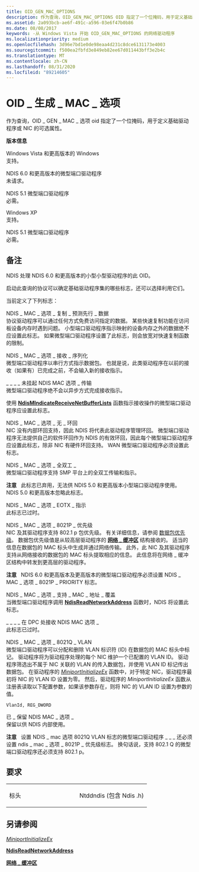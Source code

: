 ```yaml
---
title: OID_GEN_MAC_OPTIONS
description: 作为查询，OID_GEN_MAC_OPTIONS OID 指定了一个位掩码，用于定义基础驱动程序或 NIC 的可选属性。
ms.assetid: 2a093bcb-ae6f-491c-a596-03e6f47b0b86
ms.date: 08/08/2017
keywords: -从 Windows Vista 开始 OID_GEN_MAC_OPTIONS 的网络驱动程序
ms.localizationpriority: medium
ms.openlocfilehash: 3d96e7bd1e0de98eaa4d231c8dce6131173e4003
ms.sourcegitcommit: f500ea2fbfd3e849eb82ee67d011443bff3e2b4c
ms.translationtype: MT
ms.contentlocale: zh-CN
ms.lasthandoff: 08/31/2020
ms.locfileid: "89214605"
---
```

# <a name="oid_gen_mac_options"></a>OID \_ 生成 \_ MAC \_ 选项


作为查询，OID \_ GEN \_ MAC \_ 选项 oid 指定了一个位掩码，用于定义基础驱动程序或 NIC 的可选属性。

**版本信息**

<a href="" id="windows-vista-and-later-versions-of-windows"></a>Windows Vista 和更高版本的 Windows  
支持。

<a href="" id="ndis-6-0-and-later-miniport-drivers"></a>NDIS 6.0 和更高版本的微型端口驱动程序  
未请求。

<a href="" id="ndis-5-1-miniport-drivers"></a>NDIS 5.1 微型端口驱动程序  
必需。

<a href="" id="windows-xp"></a>Windows XP  
支持。

<a href="" id="ndis-5-1-miniport-drivers"></a>NDIS 5.1 微型端口驱动程序  
必需。

<a name="remarks"></a>备注
-------

NDIS 处理 NDIS 6.0 和更高版本的小型小型驱动程序的此 OID。

启动此查询的协议可以确定基础驱动程序集的哪些标志，还可以选择利用它们。

当前定义了下列标志：

<a href="" id="ndis-mac-option-copy-lookahead-data"></a>NDIS \_ MAC \_ 选项 \_ 复制 \_ 预测先行 \_ 数据  
协议驱动程序可以通过任何方式免费访问指定的数据。 某些快速复制功能在访问板设备内存时遇到问题。 小型端口驱动程序指示映射的设备内存之外的数据绝不应设置此标志。 如果微型端口驱动程序设置了此标志，则会放宽对快速复制函数的限制。

<a href="" id="ndis-mac-option-receive-serialized"></a>NDIS \_ MAC \_ 选项 \_ 接收 \_ 序列化  
微型端口驱动程序以串行方式指示数据包。 也就是说，此类驱动程序在以前的接收（如果有）已完成之前，不会输入新的接收指示。

<a href="" id="ndis-mac-option-transfers-not-pend"></a>\_ \_ \_ \_ 未挂起 NDIS MAC 选项 \_ 传输  
微型端口驱动程序绝不会以异步方式完成接收指示。

使用 [**NdisMIndicateReceiveNetBufferLists**](/windows-hardware/drivers/ddi/ndis/nf-ndis-ndismindicatereceivenetbufferlists) 函数指示接收操作的微型端口驱动程序应设置此标志。

<a href="" id="ndis-mac-option-no-loopback"></a>NDIS \_ MAC \_ 选项 \_ 无 \_ 环回  
NIC 没有内部环回支持，因此 NDIS 将代表此驱动程序管理环回。 微型端口驱动程序无法提供自己的软件环回作为 NDIS 的有效环回，因此每个微型端口驱动程序应设置此标志，除非 NIC 有硬件环回支持。 WAN 微型端口驱动程序必须设置此标志。

<a href="" id="ndis-mac-option-full-duplex"></a>NDIS \_ MAC \_ 选项 \_ 全双工 \_  
微型端口驱动程序支持 SMP 平台上的全双工传输和指示。

**注意**   此标志已弃用，无法供 NDIS 5.0 和更高版本小型端口驱动程序使用。 NDIS 5.0 和更高版本忽略此标志。

 

<a href="" id="ndis-mac-option-eotx-indication"></a>NDIS \_ MAC \_ 选项 \_ EOTX \_ 指示  
此标志已过时。

<a href="" id="ndis-mac-option-8021p-priority"></a>NDIS \_ MAC \_ 选项 \_ 8021P \_ 优先级  
NIC 及其驱动程序支持 802.1 p 包优先级。 有关详细信息，请参阅 [数据包优先级](/previous-versions/windows/hardware/network/ff562331(v=vs.85))。 数据包优先级值是从较高层驱动程序的 [**网络 \_ 缓冲区**](/windows-hardware/drivers/ddi/ndis/ns-ndis-_net_buffer) 结构接收的。 适当的信息在数据包的 MAC 标头中生成并通过网络传输。 此外，此 NIC 及其驱动程序支持从网络接收的数据包的 MAC 标头提取相应的信息。 此信息将在网络 \_ 缓冲区结构中转发到更高层的驱动程序。

**注意**   NDIS 6.0 和更高版本及更高版本的微型端口驱动程序必须设置 NDIS \_ MAC \_ 选项 \_ 8021P \_ PRIORITY 标志。

 

<a href="" id="ndis-mac-option-supports-mac-address-overwrite"></a>NDIS \_ MAC \_ 选项 \_ 支持 \_ MAC \_ 地址 \_ 覆盖  
当微型端口驱动程序调用 [**NdisReadNetworkAddress**](/windows-hardware/drivers/ddi/ndis/nf-ndis-ndisreadnetworkaddress) 函数时，NDIS 将设置此标志。

<a href="" id="ndis-mac-option-receive-at-dpc"></a>\_ \_ \_ \_ 在 DPC 处接收 NDIS MAC 选项 \_  
此标志已过时。

<a href="" id="ndis-mac-option-8021q-vlan"></a>NDIS \_ MAC \_ 选项 \_ 8021Q \_ VLAN  
微型端口驱动程序可以分配和删除 VLAN 标识符 (ID) 在数据包的 MAC 标头中标记。 驱动程序将为驱动程序处理的每个 NIC 维护一个已配置的 VLAN ID。 驱动程序筛选出不属于 NIC 关联的 VLAN 的传入数据包，并使用 VLAN ID 标记传出数据包。 在驱动程序的 [*MiniportInitializeEx*](/windows-hardware/drivers/ddi/ndis/nc-ndis-miniport_initialize) 函数中，对于特定 NIC，驱动程序最初将 NIC 的 VLAN ID 设置为零。 然后，驱动程序的 *MiniportInitializeEx* 函数从注册表读取以下配置参数，如果该参数存在，则将 NIC 的 VLAN ID 设置为参数的值。

```syntax
VlanId, REG_DWORD
```

<a href="" id="ndis-mac-option-reserved"></a>已 \_ 保留 NDIS MAC \_ 选项 \_  
保留以供 NDIS 内部使用。

**注意**   设置 NDIS \_ mac 选项 8021Q VLAN 标志的微型端口驱动程序 \_ \_ \_ 还必须设置 ndis \_ mac \_ 选项 \_ 8021P \_ 优先级标志。 换句话说，支持 802.1 Q 的微型端口驱动程序还必须支持 802.1 p。

 

<a name="requirements"></a>要求
------------

<table>
<colgroup>
<col width="50%" />
<col width="50%" />
</colgroup>
<tbody>
<tr class="odd">
<td><p>标头</p></td>
<td>Ntddndis (包含 Ndis .h) </td>
</tr>
</tbody>
</table>

## <a name="see-also"></a>另请参阅


[*MiniportInitializeEx*](/windows-hardware/drivers/ddi/ndis/nc-ndis-miniport_initialize)

[**NdisReadNetworkAddress**](/windows-hardware/drivers/ddi/ndis/nf-ndis-ndisreadnetworkaddress)

[**网络 \_ 缓冲区**](/windows-hardware/drivers/ddi/ndis/ns-ndis-_net_buffer)

 

